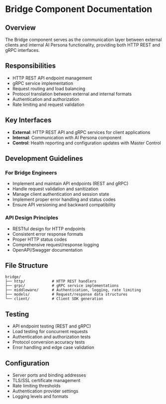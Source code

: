 # Bridge Component Documentation

## Overview
The Bridge component serves as the communication layer between external clients and internal AI Persona functionality, providing both HTTP REST and gRPC interfaces.

## Responsibilities
- HTTP REST API endpoint management
- gRPC service implementation
- Request routing and load balancing
- Protocol translation between external and internal formats
- Authentication and authorization
- Rate limiting and request validation

## Key Interfaces
- **External**: HTTP REST API and gRPC services for client applications
- **Internal**: Communication with AI Persona component
- **Control**: Health reporting and configuration updates with Master Control

## Development Guidelines
### For Bridge Engineers
- Implement and maintain API endpoints (REST and gRPC)
- Handle request validation and sanitization
- Manage client authentication and session state
- Implement proper error handling and status codes
- Ensure API versioning and backward compatibility

### API Design Principles
- RESTful design for HTTP endpoints
- Consistent error response formats
- Proper HTTP status codes
- Comprehensive request/response logging
- OpenAPI/Swagger documentation

## File Structure
```
bridge/
├── http/            # HTTP REST handlers
├── grpc/            # gRPC service implementations
├── middleware/      # Authentication, logging, rate limiting
├── models/          # Request/response data structures
└── client/          # Client SDK generation
```

## Testing
- API endpoint testing (REST and gRPC)
- Load testing for concurrent requests
- Authentication and authorization tests
- Protocol conversion accuracy tests
- Error handling and edge case validation

## Configuration
- Server ports and binding addresses
- TLS/SSL certificate management
- Rate limiting thresholds
- Authentication provider settings
- Logging levels and formats
